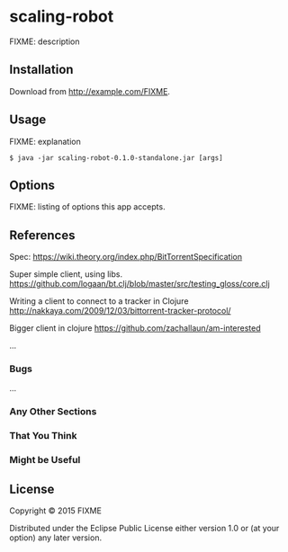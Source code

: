 # scaling-robot

FIXME: description

## Installation

Download from http://example.com/FIXME.

## Usage

FIXME: explanation

    $ java -jar scaling-robot-0.1.0-standalone.jar [args]

## Options

FIXME: listing of options this app accepts.

## References

Spec:
https://wiki.theory.org/index.php/BitTorrentSpecification

Super simple client, using libs.
https://github.com/logaan/bt.clj/blob/master/src/testing_gloss/core.clj

Writing a client to connect to a tracker in Clojure
http://nakkaya.com/2009/12/03/bittorrent-tracker-protocol/

Bigger client in clojure
https://github.com/zachallaun/am-interested

...

### Bugs

...

### Any Other Sections
### That You Think
### Might be Useful

## License

Copyright © 2015 FIXME

Distributed under the Eclipse Public License either version 1.0 or (at
your option) any later version.
